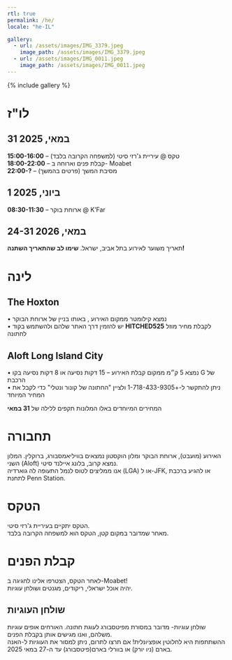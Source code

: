 ```yaml
---
rtl: true
permalink: /he/
locale: "he-IL"

gallery:
  - url: /assets/images/IMG_3379.jpeg
    image_path: /assets/images/IMG_3379.jpeg
  - url: /assets/images/IMG_0011.jpeg
    image_path: /assets/images/IMG_0011.jpeg
---
```


{% include gallery %}

# לו"ז 
## 31 במאי, 2025  
**15:00-16:00** – טקס @ עיריית ג'רזי סיטי (למשפחה הקרובה בלבד)  
**18:00-22:00** – קבלת פנים וארוחה ב- Moabet  
**22:00-?** – מסיבת המשך (פרטים בהמשך)

## 1 ביוני, 2025  
**08:30-11:30** – ארוחת בוקר @ K’Far  

## 24-31 במאי, 2026 

תאריך משוער לאירוע בתל אביב, ישראל. **שימו לב שהתאריך השתנה!**

# לינה  
## The Hoxton
• נמצא קילומטר ממקום האירוע , באותו בניין של ארוחת הבוקר  
• יש להזמין דרך האתר שלהם ולהשתמש בקוד **HITCHED525** לקבלת מחיר מוזל לחתונה

## Aloft Long Island City
• נמצא 5 ק״מ ממקום קבלת האירוע – 15 דקות נסיעה או 8 דקות נסיעה בקו G של הרכבת  
• ניתן להתקשר ל-+1-718-433-9305 ולציין "החתונה של קונור ונטלי" כדי לקבל את המחיר המיוחד  

המחירים המיוחדים באלו המלונות תקפים ללילה של **31 במאי**  

# תחבורה  
האירוע (מועבט), ארוחת הבוקר ומלון הוקסטון נמצאים בוויליאמסבורג, ברוקלין. המלון השני (Aloft) נמצא קרוב, בלונג איילנד סיטי.  
אנו ממליצים לטוס לנמל התעופה לה גוארדיה (LGA) או ל-JFK, או להגיע ברכבת לתחנת Penn Station.  
  

# הטקס  
הטקס יתקיים בעיריית ג'רזי סיטי.  
מאחר שמדובר במקום קטן, הטקס הוא למשפחה הקרובה בלבד.    

# קבלת הפנים  
לאחר הטקס, הצטרפו אלינו לחגיגה ב-Moabet!  
יהיה אוכל ישראלי, ריקודים, מגנטים ושולחן עוגיות.    

## שולחן העוגיות  
שולחן עוגיות- מדובר במסורת מפיטסבורג לעוגת חתונה. האורחים אופים עוגיות משלהם, ואנו מגישים אותן בקבלת הפנים.  
ההשתתפות היא לחלוטין אופציונלית! אם תרצו לתרום, ניתן למסור את העוגיות ל-האנה בארם (ניו יורק) או בוורלי בארם(פיטסבורג) עד ה-27 במאי 2025.